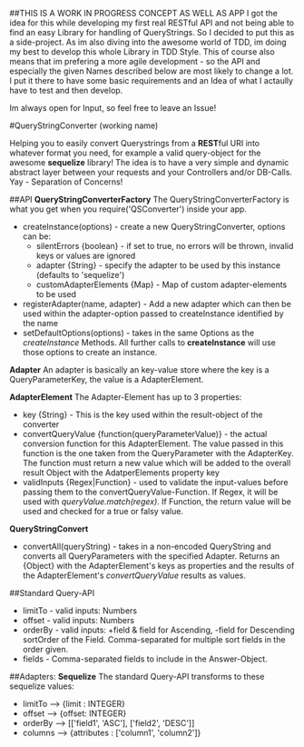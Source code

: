 ##THIS IS A WORK IN PROGRESS CONCEPT AS WELL AS APP
I got the idea for this while developing my first real RESTful API and not being able to find an easy Library for
handling of QueryStrings. So I decided to put this as a side-project. As im also diving into the awesome world of
TDD, im doing my best to develop this whole Library in TDD Style. This of course also means that im prefering a more
agile development - so the API and especially the given Names described below are most likely to change a lot. I put it
there to have some basic requirements and an Idea of what I actaully have to test and then develop.

Im always open for Input, so feel free to leave an Issue!

#QueryStringConverter (working name)

Helping you to easily convert Querystrings from a **REST**ful URI into whatever format you need, for example a valid
query-object for the awesome **sequelize** library! The idea is to have a very simple and dynamic abstract layer
between your requests and your Controllers and/or DB-Calls. Yay - Separation of Concerns!


##API
**QueryStringConverterFactory**
The QueryStringConverterFactory is what you get when you require('QSConverter') inside your app.

* createInstance(options) - create a new QueryStringConverter, options can be:
    * silentErrors {boolean} - if set to true, no errors will be thrown, invalid keys or values are ignored
    * adapter {String} - specify the adapter to be used by this instance (defaults to 'sequelize')
    * customAdapterElements {Map} - Map of custom adapter-elements to be used
* registerAdapter(name, adapter) - Add a new adapter which can then be used within the adapter-option passed to
createInstance identified by the name
* setDefaultOptions(options) - takes in the same Options as the *createInstance* Methods. All further calls to
**createInstance** will use those options to create an instance.

**Adapter**
An adapter is basically an key-value store where the key is a QueryParameterKey, the value is a AdapterElement.

**AdapterElement**
The Adapter-Element has up to 3 properties:

* key {String} - This is the key used within the result-object of the converter
* convertQueryValue {function(queryParameterValue)} - the actual conversion function for this AdapterElement. The value
passed in this function is the one taken from the QueryParameter with the AdapterKey. The function must return a
new value which will be added to the overall result Object with the AdatperElements property key
* validInputs {Regex|Function} - used to validate the input-values before passing them to the
convertQueryValue-Function. If Regex, it will be used with *queryValue.match(regex)*. If Function, the return value
will be used and checked for a true or falsy value.

**QueryStringConvert**

* convertAll(queryString) - takes in a non-encoded QueryString and converts all QueryParameters with the specified
Adapter. Returns an {Object} with the AdapterElement's keys as properties and the results of the AdapterElement's
*convertQueryValue* results as values.

##Standard Query-API

* limitTo - valid inputs: Numbers
* offset - valid inputs: Numbers
* orderBy - valid inputs: +field & field for Ascending, -field for Descending sortOrder of the Field. Comma-separated
 for multiple sort fields in the order given.
* fields - Comma-separated fields to include in the Answer-Object.

##Adapters:
**Sequelize**
The standard Query-API transforms to these sequelize values:

* limitTo --> {limit : INTEGER}
* offset --> {offset: INTEGER}
* orderBy --> [['field1', 'ASC'], ['field2', 'DESC']]
* columns --> {attributes : ['column1', 'column2']}
